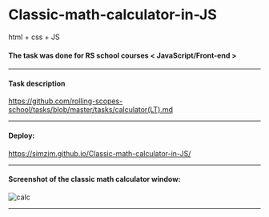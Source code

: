 # Classic-math-calculator-in-JS
html + css + JS

#### The task was done for RS school courses < JavaScript/Front-end >
_______________________________________________________________________________________

#### Task description
https://github.com/rolling-scopes-school/tasks/blob/master/tasks/calculator(LT).md
_______________________________________________________________________________________

#### Deploy:
https://simzim.github.io/Classic-math-calculator-in-JS/
_______________________________________________________________________________________

#### Screenshot of the classic math calculator window:
![calc](https://user-images.githubusercontent.com/38910059/172612906-9acff13f-2506-4f61-98a9-f26e4ebb8fef.png)



__________________________________________________________________
